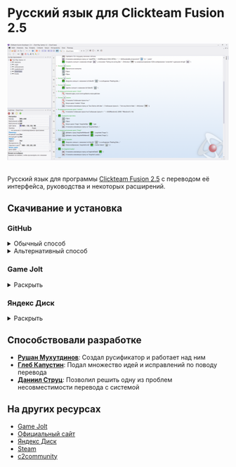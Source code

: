 # Русский язык для Clickteam Fusion 2.5

<div align="center">
    <img title="" src="cover.png">
    <br>
    <br>
</div>

Русский язык для программы [Clickteam Fusion 2.5](https://www.clickteam.com/clickteam-fusion-2-5) с переводом её интерфейса, руководства и некоторых расширений.

## Скачивание и установка

### GitHub

<details>
<summary>Обычный способ</summary>
<br>

1. Найдите сбоку заголовок Releases и нажмите на последний выпуск под ним
2. Нажмите на архив, прикреплённый к выпуску, чтобы скачать архив
3. Откройте архив
4. Распакуйте папку ru-ru по пути C:\Program Files (x86)\Steam\steamapps\common\Clickteam Fusion 2.5\Languages.
5. Если у вас нет папок по этому пути, найдите папку расположения вашей копии Clickteam Fusion 2.5 и распакуйте содержимое архива в папку Languages в ней
6. Откройте Clickteam Fusion 2.5
7. Зайдите в Tools > Preferences > General
8. Нажмите на Английский (США) и выберите Русский (Россия) из выпадающего списка
9. Перезапустите Clickteam Fusion 2.5
10. Profit!

</details>

<details>
<summary>Альтернативный способ</summary>
<br>

1. Нажмите зелёную кнопку над репозиторием Code
2. [Нажмите Download ZIP](https://github.com/RushanM/Clickteam-Fusion-2.5-Russian-Translation/archive/refs/heads/main.zip) cнизу появившегося окна, чтобы скачать архив
3. Откройте архив
4. Распакуйте папку ru-ru по пути C:\Program Files (x86)\Steam\steamapps\common\Clickteam Fusion 2.5\Languages.
5. Если у вас нет папок по этому пути, найдите папку расположения вашей копии Clickteam Fusion 2.5 и распакуйте содержимое архива в папку Languages в ней
6. Откройте Clickteam Fusion 2.5
7. Зайдите в Tools > Preferences > General
8. Нажмите на Английский (США) и выберите Русский (Россия) из выпадающего списка
9. Перезапустите Clickteam Fusion 2.5
10. Profit!

</details>

### Game Jolt

<details>
<summary>Раскрыть</summary>
<br>

1. Нажмите Download, чтобы скачать архив
2. Откройте архив
3. Распакуйте папку ru-ru по пути C:\Program Files (x86)\Steam\steamapps\common\Clickteam Fusion 2.5\Languages.
4. Если у вас нет папок по этому пути, найдите папку расположения вашей копии Clickteam Fusion 2.5 и распакуйте содержимое архива в папку Languages в ней
5. Откройте Clickteam Fusion 2.5
6. Зайдите в Tools > Preferences > General
7. Нажмите на Английский (США) и выберите Русский (Россия) из выпадающего списка
8. Перезапустите Clickteam Fusion 2.5
9. Profit!

</details>

### Яндекс Диск

<details>
<summary>Раскрыть</summary>
<br>

1. Нажмите на архив последней версии
2. Нажмите на кнопку «Скачать» в верхней панели, чтобы скачать архив
3. Откройте архив
4. Распакуйте папку ru-ru по пути C:\Program Files (x86)\Steam\steamapps\common\Clickteam Fusion 2.5\Languages.
5. Если у вас нет папок по этому пути, найдите папку расположения вашей копии Clickteam Fusion 2.5 и распакуйте содержимое архива в папку Languages в ней
6. Откройте Clickteam Fusion 2.5
7. Зайдите в Tools > Preferences > General
8. Нажмите на Английский (США) и выберите Русский (Россия) из выпадающего списка
9. Перезапустите Clickteam Fusion 2.5
10. Profit!

</details>

## Способствовали разработке

* [**Рушан Мухутдинов**](https://github.com/RushanM): Создал русификатор и работает над ним
* [**Глеб Капустин**](https://github.com/GKProduction): Подал множество идей и исправлений по поводу перевода
* [**Даниил Струц**](https://github.com/RedmanEXE): Позволил решить одну из проблем несовместимости перевода с системой

## На других ресурсах

* [Game Jolt](https://gamejolt.com/games/fusion-ru/625501)
* [Официальный сайт](https://rushan.neocities.org/fusion)
* [Яндекс Диск](https://disk.yandex.ru/d/sWhcljP7rKj5Sw)
* [Steam](https://steamcommunity.com/sharedfiles/filedetails/?id=2369261143)
* [c2community](http://c2community.ru/forum/viewtopic.php?t=17398)